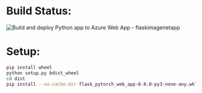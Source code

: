 # Build Status:
![Build and deploy Python app to Azure Web App - flaskimagenetapp](https://github.com/Santhosh-KS/FlaskAppAzureDeployment/workflows/Build%20and%20deploy%20Python%20app%20to%20Azure%20Web%20App%20-%20flaskimagenetapp/badge.svg)

# Setup:

```sh
pip install wheel
python setup.py bdist_wheel
cd dist
pip install --no-cache-dir flask_pytorch_web_app-0.0.0-py3-none-any.whl
```
